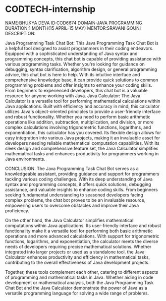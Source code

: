 # CODTECH-internship

NAME:BHUKYA DEVA
ID:COD6674
DOMAIN:JAVA PROGRAMMING 
DURATION:1 MONTH(15 APRIL-15 MAY)
MENTOR:SRAVANI GOUNI
DESCRIPTION:

Java Programming Task Chat Bot:
This Java Programming Task Chat Bot is a helpful tool designed to assist programmers in their coding endeavors. Equipped with a sophisticated understanding of Java syntax and programming concepts, this chat bot is capable of providing assistance with various programming tasks. Whether you're looking for guidance on debugging, syntax clarification, algorithm design, or general programming advice, this chat bot is here to help. With its intuitive interface and comprehensive knowledge base, it can provide quick solutions to common programming problems and offer insights to enhance your coding skills. From beginners to experienced developers, this chat bot is a valuable resource for anyone working with Java.
Java Calculator:
The Java Calculator is a versatile tool for performing mathematical calculations within Java applications. Built with efficiency and accuracy in mind, this calculator utilizes Java's object-oriented principles to provide a user-friendly interface and robust functionality. Whether you need to perform basic arithmetic operations like addition, subtraction, multiplication, and division, or more complex calculations involving trigonometric functions, logarithms, and exponentiation, this calculator has you covered. Its flexible design allows for easy integration into various Java projects, making it an invaluable asset for developers needing reliable mathematical computation capabilities. With its sleek design and comprehensive feature set, the Java Calculator simplifies mathematical tasks and enhances productivity for programmers working in Java environments.




CONCLUSION:
The Java Programming Task Chat Bot serves as a knowledgeable assistant, providing guidance and support for programmers tackling various coding challenges. With its deep understanding of Java syntax and programming concepts, it offers quick solutions, debugging assistance, and valuable insights to enhance coding skills. From beginners seeking fundamental understanding to seasoned developers facing complex problems, the chat bot proves to be an invaluable resource, empowering users to overcome obstacles and improve their Java proficiency.

On the other hand, the Java Calculator simplifies mathematical computations within Java applications. Its user-friendly interface and robust functionality make it a versatile tool for performing both basic arithmetic operations and more advanced calculations. With support for trigonometric functions, logarithms, and exponentiation, the calculator meets the diverse needs of developers requiring precise mathematical solutions. Whether integrated into larger projects or used as a standalone tool, the Java Calculator enhances productivity and efficiency in mathematical tasks, contributing to the overall effectiveness of Java development projects.

Together, these tools complement each other, catering to different aspects of programming and mathematical tasks in Java. Whether aiding in code development or mathematical analysis, both the Java Programming Task Chat Bot and the Java Calculator demonstrate the power of Java as a versatile programming language for solving a wide range of problems.





